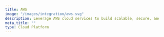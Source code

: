 ```yaml
---
title: AWS
image: "/images/integration/aws.svg"
description: Leverage AWS cloud services to build scalable, secure, and reliable applications with powerful analytics and infrastructure.
meta_title: ""
type: Cloud Platform
---
```

